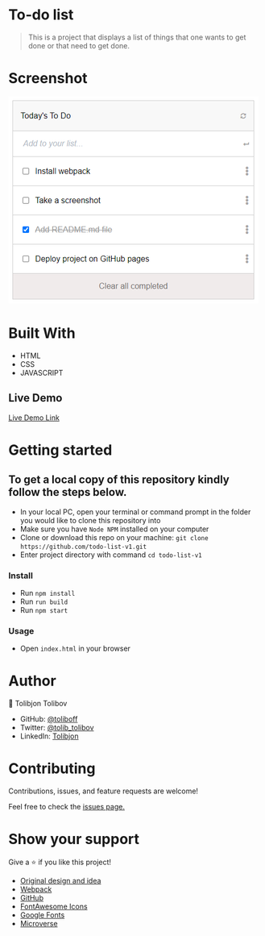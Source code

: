 # To-do list

> This is a project that displays a list of things that one wants to get done or that need to get done.
# Screenshot
![screenshot](screenshot.png)
# Built With

- HTML
- CSS
- JAVASCRIPT

## Live Demo

[Live Demo Link](https://toliboff.github.io/todo-list-v1/)

# Getting started

## To get a local copy of this repository kindly follow the steps below.
- In your local PC, open your terminal or command prompt in the folder you would like to clone this repository into
- Make sure you have `Node NPM` installed on your computer
- Clone or download this repo on your machine: `git clone https://github.com/todo-list-v1.git`
- Enter project directory with command `cd todo-list-v1`
### Install
- Run `npm install`
- Run `run build`
- Run `npm start`
### Usage
- Open `index.html` in your browser
# Author
:bust_in_silhouette: Tolibjon Tolibov
- GitHub: [@toliboff](https://https://github.com/toliboff)
- Twitter: [@tolib_tolibov](https://twitter.com/tolib_tolibov)
- LinkedIn: [Tolibjon](https://linkedin.com/in/tolibjon-tolibov)

# Contributing
Contributions, issues, and feature requests are welcome!

Feel free to check the [issues page.](https://github.com/toliboff/todo-list-v1/issues)

# Show your support
Give a :star: if you like this project!



* [Original design and idea](https://web.archive.org/web/20180320194056/http://www.getminimalist.com:80/)
* [Webpack](https://webpack.js.org/)
* [GitHub](https://www.github.com)
* [FontAwesome Icons](https://fontawesome.com)
* [Google Fonts](https://fonts.google.com)
* [Microverse](https://microverse.org)

